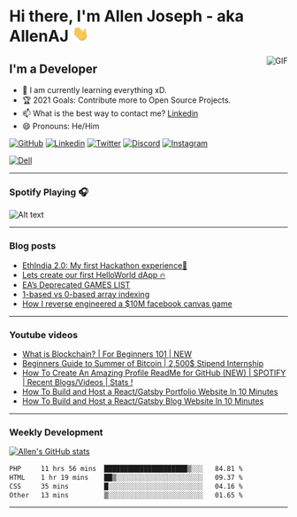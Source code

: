 # Hi there, I'm Allen Joseph - aka AllenAJ <img width="30px" src="https://github.com/SatYu26/SatYu26/raw/master/Assets/Hi.gif" />

<img align="right" alt="GIF" height="160px" src="https://octodex.github.com/images/daftpunktocat-thomas.gif" />

## I'm a Developer


- 🌱 I am currently learning everything xD.
- 🏆 2021 Goals: Contribute more to Open Source Projects.
- 📫 What is the best way to contact me? [Linkedin](https://www.linkedin.com/in/allenjosephaj/)
- 😄 Pronouns: He/Him

[![GitHub](https://img.shields.io/badge/Github-100000?style=for-the-badge&logo=github&logoColor=white)](https://github.com/AllenAJ)
[![Linkedin](https://img.shields.io/badge/Linkedin-0077B5?style=for-the-badge&logo=linkedin&logoColor=white)](https://www.linkedin.com/in/allenjosephaj/)
[![Twitter](https://img.shields.io/badge/Twitter-1DA1F2?style=for-the-badge&logo=twitter&logoColor=white)](https://twitter.com/allenjosephaj)
[![Discord](https://img.shields.io/badge/Discord-7289DA?style=for-the-badge&logo=discord&logoColor=white)](https://discord.gg/ZhzMmerYzN)
[![Instagram](https://img.shields.io/badge/Instagram-FF4500?style=for-the-badge&logo=instagram&logoColor=white)](https://www.instagram.com/allen.codes/)

[![Dell](https://img.shields.io/badge/Inspiron-15-3000?style=for-the-badge&logo=dell&logoColor=white)]()


---

### Spotify Playing 🎧

![Alt text](https://spotify-recently-played-readme.vercel.app/api?user=31e7uyk7g5pqbiuoibtelum4gkle)

---

### Blog posts
<!-- BLOG-POST-LIST:START -->
- [EthIndia 2.0: My first Hackathon experience🙌](https://dev.to/allenaj/ethindia-2-0-my-first-hackathon-experience-34o0)
- [Lets create our first HelloWorld dApp 🔥](https://dev.to/allenaj/lets-create-our-first-helloworld-dapp-f4n)
- [EA’s Deprecated GAMES LIST](https://dev.to/allenaj/ea-s-deprecated-games-list-3mmb)
- [1-based vs 0-based array indexing](https://dev.to/allenaj/1-based-vs-0-based-array-indexing-cmn)
- [How I reverse engineered a $10M facebook canvas game](https://dev.to/allenaj/how-i-reverse-engineered-a-10m-facebook-canvas-game-eek)
<!-- BLOG-POST-LIST:END -->

---

### Youtube videos
<!-- YOUTUBE:START -->
- [What is Blockchain?  | For Beginners 101 | NEW](https://www.youtube.com/watch?v=HFuRULRrgcM)
- [Beginners Guide to Summer of Bitcoin | 2,500$ Stipend Internship](https://www.youtube.com/watch?v=O_AkCqUn7pk)
- [How To Create An Amazing Profile ReadMe for GitHub (NEW) | SPOTIFY | Recent Blogs/Videos | Stats !](https://www.youtube.com/watch?v=ZTYPybjYqpo)
- [How To Build and Host a React/Gatsby Portfolio Website In 10 Minutes](https://www.youtube.com/watch?v=Fk2jIqeqjI8)
- [How To Build and Host a React/Gatsby Blog Website In 10 Minutes](https://www.youtube.com/watch?v=VSCGzlvU7Ok)
<!-- YOUTUBE:END -->

---
### Weekly Development 
[![Allen's GitHub stats](https://github-readme-stats.vercel.app/api?username=AllenAJ)](https://github.com/anuraghazra/github-readme-stats)

<!--START_SECTION:waka-->
```text
PHP     11 hrs 56 mins  █████████████████████▒░░░   84.81 % 
HTML    1 hr 19 mins    ██▒░░░░░░░░░░░░░░░░░░░░░░   09.37 % 
CSS     35 mins         █░░░░░░░░░░░░░░░░░░░░░░░░   04.16 % 
Other   13 mins         ▒░░░░░░░░░░░░░░░░░░░░░░░░   01.65 % 
```
<!--END_SECTION:waka-->


---
<!--
[![Golang](https://img.shields.io/badge/Go-00ADD8?style=for-the-badge&logo=go&logoColor=white)]()
[![JavaScript](https://img.shields.io/badge/JavaScript-F7DF1E?style=for-the-badge&logo=javascript&logoColor=black)]()
[![TypeScript](https://img.shields.io/badge/TypeScript-007ACC?style=for-the-badge&logo=typescript&logoColor=white)]()
[![Node.JS](https://img.shields.io/badge/Node.JS-43853D?style=for-the-badge&logo=node-dot-js&logoColor=white)]()
[![Express.JS](https://img.shields.io/badge/Express.JS-000000?style=for-the-badge&logo=express&logoColor=white)]()
[![MongoDB](https://img.shields.io/badge/MongoDB-4EA94B?style=for-the-badge&logo=mongodb&logoColor=white)]()
[![NPM](https://img.shields.io/badge/NPM-CB3837?style=for-the-badge&logo=npm&logoColor=white)]()
[![Yarn](https://img.shields.io/badge/Yarn-2C8EBB?style=for-the-badge&logo=yarn&logoColor=white)]()
[![Docker](https://img.shields.io/badge/Docker-2CA5E0?style=for-the-badge&logo=docker&logoColor=white)]()
[![Kubernetes](https://img.shields.io/badge/Kubernetes-326ce5.svg?&style=for-the-badge&logo=kubernetes&logoColor=white)]()
[![Git](https://img.shields.io/badge/Git-F05032?style=for-the-badge&logo=git&logoColor=white)]()
[![Postman](https://img.shields.io/badge/Postman-FF6C37?style=for-the-badge&logo=Postman&logoColor=white)]()
[![vsCode](https://img.shields.io/badge/vsCode-0078D4?style=for-the-badge&logo=visual%20studio%20code&logoColor=white)]()
[![Vim](https://img.shields.io/badge/Vim-%2311AB00.svg?&style=for-the-badge&logo=vim&logoColor=white)]()

-->
